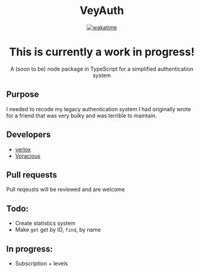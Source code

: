 <div align="center">

# VeyAuth

[![wakatime](https://wakatime.com/badge/user/0ccf7ed5-30a2-486d-8ea4-6b0ca58cd9c9/project/a7491882-9f08-4629-9011-5256d69e6a08.svg)](https://wakatime.com/badge/user/0ccf7ed5-30a2-486d-8ea4-6b0ca58cd9c9/project/a7491882-9f08-4629-9011-5256d69e6a08)

# This is currently a work in progress!
A (soon to be) node package in TypeScript for a simplified authentication system

</div>

## Purpose
I needed to recode my legacy authentication system I had originally wrote for a friend that was very bulky and was terrible to maintain.

## Developers
* [verlox](https://github.com/verlox)
* [Voracious](https://github.com/voraci0us)

## Pull requests
Pull reqeusts will be reviewed and are welcome

## Todo:
* Create statistics system
* Make `get` get by ID, `find`, by name

## In progress:
* Subscription + levels